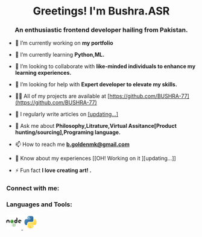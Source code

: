 <h1 align="center">Greetings! I'm Bushra.ASR</h1>
<h3 align="center">An enthusiastic frontend developer hailing from Pakistan.</h3>

- 🔭 I’m currently working on **my portfolio**

- 🌱 I’m currently learning **Python,ML.**

- 👯 I’m looking to collaborate with **like-minded individuals to enhance my learning experiences.**

- 🤝 I’m looking for help with **Expert developer to elevate my skills.**

- 👨‍💻 All of my projects are available at [https://github.com/BUSHRA-77](https://github.com/BUSHRA-77)

- 📝 I regularly write articles on [[updating...]]([updating...])

- 💬 Ask me about **Philosophy,Litrature,Virtual Assitance[Product hunting/sourcing],Programing language.**

- 📫 How to reach me **b.goldenmk@gmail.com**

- 📄 Know about my experiences [[OH! Working on it ][updating...]]

- ⚡ Fun fact **I love creating art! .**

<h3 align="left">Connect with me:</h3>
<p align="left">
</p>

<h3 align="left">Languages and Tools:</h3>
<p align="left"> <a href="https://nodejs.org" target="_blank" rel="noreferrer"> <img src="https://raw.githubusercontent.com/devicons/devicon/master/icons/nodejs/nodejs-original-wordmark.svg" alt="nodejs" width="40" height="40"/> </a> <a href="https://www.python.org" target="_blank" rel="noreferrer"> <img src="https://raw.githubusercontent.com/devicons/devicon/master/icons/python/python-original.svg" alt="python" width="40" height="40"/> </a> </p>
